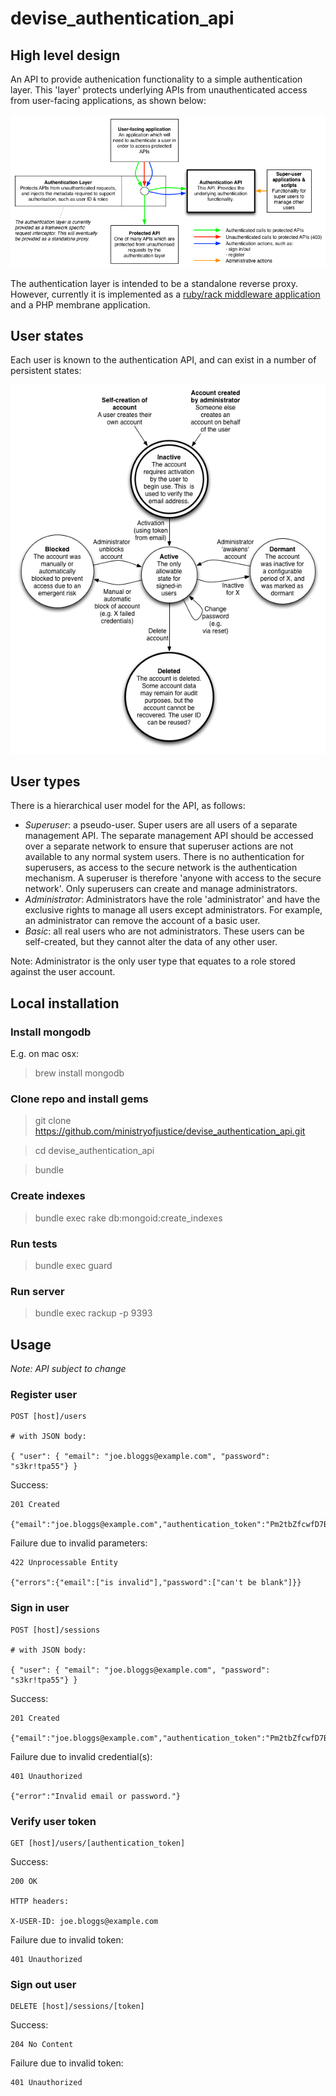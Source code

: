 # devise_authentication_api

## High level design

An API to provide authenication functionality to a simple authentication layer. This 'layer' protects underlying APIs from unauthenticated access from user-facing applications, as shown below:

![image](docs/auth-high-level-design.png)

The authentication layer is intended to be a standalone reverse proxy. However, currently it is implemented as a [ruby/rack middleware application](https://github.com/ministryofjustice/x-moj-auth) and a PHP membrane application.

## User states

Each user is known to the authentication API, and can exist in a number of persistent states:

![image](docs/auth-state-transition.png)

## User types

There is a hierarchical user model for the API, as follows:

* *Superuser*: a pseudo-user. Super users are all users of a separate management API. The separate management API should be accessed over a separate network to ensure that superuser actions are not available to any normal system users. There is no authentication for superusers, as access to the secure network is the authentication mechanism. A superuser is therefore 'anyone with access to the secure network'. Only superusers can create and manage administrators.
* *Administrator*: Administrators have the role 'administrator' and have the exclusive rights to manage all users except administrators. For example, an administrator can remove the account of a basic user. 
* *Basic*: all real users who are not administrators. These users can be self-created, but they cannot alter the data of any other user.

Note: Administrator is the only user type that equates to a role stored against the user account.

## Local installation

### Install mongodb

E.g. on mac osx:
> brew install mongodb

### Clone repo and install gems
> git clone https://github.com/ministryofjustice/devise_authentication_api.git

> cd devise_authentication_api

> bundle

### Create indexes
> bundle exec rake db:mongoid:create_indexes

### Run tests
> bundle exec guard

### Run server
> bundle exec rackup -p 9393


## Usage

*Note: API subject to change*

### Register user

    POST [host]/users

    # with JSON body:

    { "user": { "email": "joe.bloggs@example.com", "password": "s3kr!tpa55"} }

Success:

    201 Created

    {"email":"joe.bloggs@example.com","authentication_token":"Pm2tbZfcwfD7B1jK_wzo"}

Failure due to invalid parameters:

    422 Unprocessable Entity

    {"errors":{"email":["is invalid"],"password":["can't be blank"]}}


### Sign in user

    POST [host]/sessions

    # with JSON body:

    { "user": { "email": "joe.bloggs@example.com", "password": "s3kr!tpa55"} }

Success:

    201 Created

    {"email":"joe.bloggs@example.com","authentication_token":"Pm2tbZfcwfD7B1jK_wzo"}

Failure due to invalid credential(s):

    401 Unauthorized

    {"error":"Invalid email or password."}


### Verify user token

    GET [host]/users/[authentication_token]

Success:

    200 OK

    HTTP headers:

    X-USER-ID: joe.bloggs@example.com

Failure due to invalid token:

    401 Unauthorized


### Sign out user

    DELETE [host]/sessions/[token]

Success:

    204 No Content

Failure due to invalid token:

    401 Unauthorized

